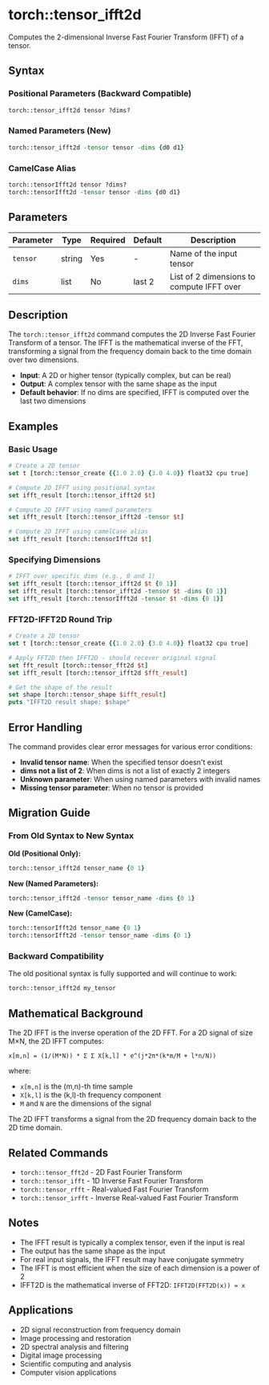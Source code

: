 # torch::tensor_ifft2d

Computes the 2-dimensional Inverse Fast Fourier Transform (IFFT) of a tensor.

## Syntax

### Positional Parameters (Backward Compatible)
```tcl
torch::tensor_ifft2d tensor ?dims?
```

### Named Parameters (New)
```tcl
torch::tensor_ifft2d -tensor tensor -dims {d0 d1}
```

### CamelCase Alias
```tcl
torch::tensorIfft2d tensor ?dims?
torch::tensorIfft2d -tensor tensor -dims {d0 d1}
```

## Parameters

| Parameter | Type   | Required | Default | Description                                 |
|-----------|--------|----------|---------|---------------------------------------------|
| `tensor`  | string | Yes      | -       | Name of the input tensor                    |
| `dims`    | list   | No       | last 2  | List of 2 dimensions to compute IFFT over   |

## Description

The `torch::tensor_ifft2d` command computes the 2D Inverse Fast Fourier Transform of a tensor. The IFFT is the mathematical inverse of the FFT, transforming a signal from the frequency domain back to the time domain over two dimensions.

- **Input**: A 2D or higher tensor (typically complex, but can be real)
- **Output**: A complex tensor with the same shape as the input
- **Default behavior**: If no dims are specified, IFFT is computed over the last two dimensions

## Examples

### Basic Usage
```tcl
# Create a 2D tensor
set t [torch::tensor_create {{1.0 2.0} {3.0 4.0}} float32 cpu true]

# Compute 2D IFFT using positional syntax
set ifft_result [torch::tensor_ifft2d $t]

# Compute 2D IFFT using named parameters
set ifft_result [torch::tensor_ifft2d -tensor $t]

# Compute 2D IFFT using camelCase alias
set ifft_result [torch::tensorIfft2d $t]
```

### Specifying Dimensions
```tcl
# IFFT over specific dims (e.g., 0 and 1)
set ifft_result [torch::tensor_ifft2d $t {0 1}]
set ifft_result [torch::tensor_ifft2d -tensor $t -dims {0 1}]
set ifft_result [torch::tensorIfft2d -tensor $t -dims {0 1}]
```

### FFT2D-IFFT2D Round Trip
```tcl
# Create a 2D tensor
set t [torch::tensor_create {{1.0 2.0} {3.0 4.0}} float32 cpu true]

# Apply FFT2D then IFFT2D - should recover original signal
set fft_result [torch::tensor_fft2d $t]
set ifft_result [torch::tensor_ifft2d $fft_result]

# Get the shape of the result
set shape [torch::tensor_shape $ifft_result]
puts "IFFT2D result shape: $shape"
```

## Error Handling

The command provides clear error messages for various error conditions:

- **Invalid tensor name**: When the specified tensor doesn't exist
- **dims not a list of 2**: When dims is not a list of exactly 2 integers
- **Unknown parameter**: When using named parameters with invalid names
- **Missing tensor parameter**: When no tensor is provided

## Migration Guide

### From Old Syntax to New Syntax
**Old (Positional Only):**
```tcl
torch::tensor_ifft2d tensor_name {0 1}
```
**New (Named Parameters):**
```tcl
torch::tensor_ifft2d -tensor tensor_name -dims {0 1}
```
**New (CamelCase):**
```tcl
torch::tensorIfft2d tensor_name {0 1}
torch::tensorIfft2d -tensor tensor_name -dims {0 1}
```

### Backward Compatibility
The old positional syntax is fully supported and will continue to work:
```tcl
torch::tensor_ifft2d my_tensor
```

## Mathematical Background

The 2D IFFT is the inverse operation of the 2D FFT. For a 2D signal of size M×N, the 2D IFFT computes:

```
x[m,n] = (1/(M*N)) * Σ Σ X[k,l] * e^(j*2π*(k*m/M + l*n/N))
```

where:
- `x[m,n]` is the (m,n)-th time sample
- `X[k,l]` is the (k,l)-th frequency component
- `M` and `N` are the dimensions of the signal

The 2D IFFT transforms a signal from the 2D frequency domain back to the 2D time domain.

## Related Commands

- `torch::tensor_fft2d` - 2D Fast Fourier Transform
- `torch::tensor_ifft` - 1D Inverse Fast Fourier Transform
- `torch::tensor_rfft` - Real-valued Fast Fourier Transform
- `torch::tensor_irfft` - Inverse Real-valued Fast Fourier Transform

## Notes

- The IFFT result is typically a complex tensor, even if the input is real
- The output has the same shape as the input
- For real input signals, the IFFT result may have conjugate symmetry
- The IFFT is most efficient when the size of each dimension is a power of 2
- IFFT2D is the mathematical inverse of FFT2D: `IFFT2D(FFT2D(x)) ≈ x`

## Applications

- 2D signal reconstruction from frequency domain
- Image processing and restoration
- 2D spectral analysis and filtering
- Digital image processing
- Scientific computing and analysis
- Computer vision applications 